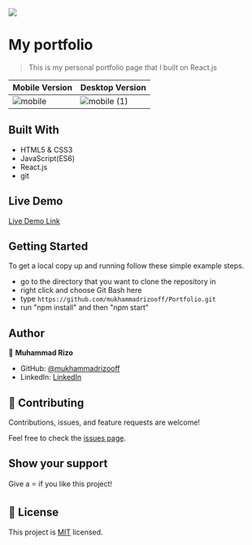![](https://img.shields.io/badge/Microverse-blueviolet)

# My portfolio

> This is my personal portfolio page that I built on React.js

Mobile Version | Desktop Version
------------- | -------------
![mobile](https://github.com/mukhammadrizooff/Portfolio/assets/63915024/c706729b-47a8-427a-bdf8-a0946c9c9174) | ![mobile (1)](https://github.com/mukhammadrizooff/Portfolio/assets/63915024/d6fd5e90-b99d-4a25-958b-5e7d4a67fee6)



## Built With

- HTML5 & CSS3
- JavaScript(ES6)
- React.js
- git

## Live Demo

[Live Demo Link](https://mukhammadrizooff.me/Portfolio/)

## Getting Started

To get a local copy up and running follow these simple example steps.

- go to the directory that you want to clone the repository in
- right click and choose Git Bash here
- type `https://github.com/mukhammadrizooff/Portfolio.git`
- run "npm install" and then "npm start"

## Author

👤 **Muhammad Rizo**

- GitHub: [@mukhammadrizooff](https://github.com/mukhammadrizooff)
- LinkedIn: [LinkedIn](https://www.linkedin.com/in/mukhammadrizooff/)


## 🤝 Contributing

Contributions, issues, and feature requests are welcome!

Feel free to check the [issues page](../../issues/).

## Show your support

Give a ⭐️ if you like this project!

## 📝 License

This project is [MIT](./LICENSE) licensed.
